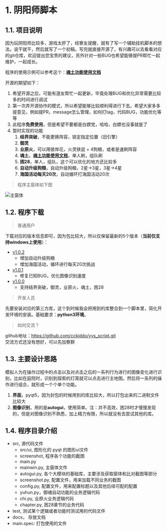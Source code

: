 # 1. 阴阳师脚本

## 1.1. 项目说明

因为玩阴阳师比较多，游戏太肝了，经寮友提醒，就有了写一个辅助挂机脚本的想法。说干就干，然后就写了一个初稿。写完就直接开源了，有兴趣可以去看看对应的git仓库，欢迎提出您宝贵的建议，另外针对一些BUG也希望能够提PR帮忙一起维护，一起成长。

程序的使用示例可以参考这个：[**魂土功能使用文档**](https://gitee.com/chike567/yys_script/blob/master/docs/魂土功能使用文档.md)  

开源的期望如下：  

1. 希望开源之后，可能有道友帮忙一起更新，毕竟处理BUG和优化异常需要比较多的时间进行调试
2. 第一次弄开源协作的模式，所以希望能够比较顺利得进行下去。希望大家多多提意见，例如提PR，message怎么管理，如何打tag，代码BUG，功能优化等等
3. 此程序**免费使用**，但是希望不要都是白嫖党，哈哈，白嫖也没事就是了
4. 暂时实现的功能
   1. **结界突破**，不能更换阵容，锁定指定位置（旧引擎）
   2. **御灵**
   3. **业原火**，可以用彼岸花，火灵铁鼠 + 4狗粮，或者是速刷阵容
   4. **魂土**，[**魂土功能使用文档**](https://gitee.com/chike567/yys_script/blob/master/docs/魂土功能使用文档.md)，单人刷，组队刷
   5. **困28**，单人，组队，这个可以优化的地方还比较多
   6. **自动升级狗粮**，自动升级狗粮，2星->3星，3星->4星
   7. **海国活动每天20次**，自动循环打海国活动20次

> 程序主窗体如下图

![主窗体](https://upload-images.jianshu.io/upload_images/8416343-d766904b07ae2524.jpg?imageMogr2/auto-orient/strip%7CimageView2/2/w/1240)  

## 1.2. 程序下载

> 普通用户

下载对应的版本信息即可，因为包比较大，所以仅保留最新的5个版本（**当前仅支持windows上使用**）：  

- [v1.0.2](https://gitee.com/chike567/yys_script/blob/master/release/yys_script.v1.0.2.zip)
  - 增加自动升级狗粮
  - 增加海国活动，循环进行每天20次挑战
- [v1.0.1](https://gitee.com/chike567/yys_script/blob/master/release/yys_script.v1.0.1.zip)
  - 修复已知BUG，优化图像识别速度
- [v1.0.0](https://gitee.com/chike567/yys_script/blob/master/release/yys_script.v1.0.0.zip)
  - 支持结界突破，御灵，业原火，魂土，困28

> 开发人员

先要安装对应的第三方库，这个到时候我会把用到的库整合到一个脚本里，简化开发环境的安装。基础要求：**python3环境**。  

> 如何交流？

github地址：<https://github.com/cckiddo/yys_script.git>  
交流方式还没有想好，可以先加寮群  

## 1.3. 主要设计思路

模拟人为在操作过程中的点击以及对点击之后的一系列行为进行的图像变化进行识别，比如在庭院时，识别到探索的灯笼就可以点击进行主地图。然后将一系列的操作进行组合，就形成一个个单个功能。  

1. **界面**，pyqt5，因为封包的时候用到的库比较大，所以打包出来的二进制文件比较大
2. **图像识别**，用的是**autogui**，使用简单。注：并不高效，困28时才慢慢发现的，但是对图像识别不熟悉，加上精力有限，所以就没有去尝试其他的库。

## 1.4. 程序目录介绍

- src, 源代码文件
  - src/ui, 图形化的 pyqt 的图形ui文件
  - screenshot, 程序各个功能的截图
  - main.py
  - mainwin.py, 主窗体文件
  - autogui.py, 各个大模块的基础库，主要涉及获取窗体和比对截图等部分
  - screenshot.py, 配置文件，用来加载不同业务的截图
  - config.py, 配置文件，用来配置标题以及其他后续可配的配置
  - yuhun.py，御魂自动功能的业务逻辑代码
  - chi.py, 业原火业务逻辑代码
  - chapter.py, 困28章节的业务代码
- test, 测试某个逻辑或者功能时测试用的代码文件
- docs， 存放文档
- main.spec: 打包使用的文件
